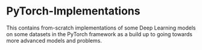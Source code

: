 # PyTorch-Implementations
This contains from-scratch implementations of some Deep Learning models on some datasets in the PyTorch framework as a build up to going towards more advanced models and problems.
